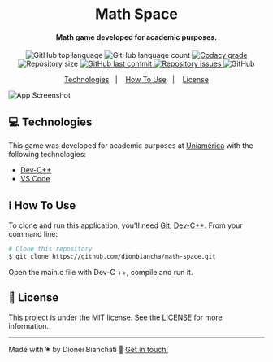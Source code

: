 <h1 align="center">
    Math Space
</h1>

<h4 align="center">
  Math game developed for academic purposes.
</h4>
<p align="center">
  <img alt="GitHub top language" src="https://img.shields.io/github/languages/top/dionbiancha/math-space.svg">

  <img alt="GitHub language count" src="https://img.shields.io/github/languages/count/dionbiancha/math-space.svg">

  <a href="https://www.codacy.com/app/dionbiancha/math-space?utm_source=github.com&amp;utm_medium=referral&amp;utm_content=dionbiancha/math-space&amp;utm_campaign=Badge_Grade">
    <img alt="Codacy grade" src="https://img.shields.io/codacy/grade/1b577a07dda843aba09f4bc55d1af8fc.svg">
  </a>

  <img alt="Repository size" src="https://img.shields.io/github/repo-size/dionbiancha/math-space.svg">
  <a href="https://github.com/dionbiancha/math-space/commits/master">
    <img alt="GitHub last commit" src="https://img.shields.io/github/last-commit/dionbiancha/math-space.svg">
  </a>

  <a href="https://github.com/dionbiancha/math-space/issues">
    <img alt="Repository issues" src="https://img.shields.io/github/issues/dionbiancha/math-space.svg">
  </a>

  <img alt="GitHub" src="https://img.shields.io/github/license/dionbiancha/math-space.svg">
</p>

<p align="center">
  <a href="#rocket-technologies">Technologies</a>&nbsp;&nbsp;&nbsp;|&nbsp;&nbsp;&nbsp;
  <a href="#information_source-how-to-use">How To Use</a>&nbsp;&nbsp;&nbsp;|&nbsp;&nbsp;&nbsp;
  <a href="#memo-license">License</a>
</p>

![App Screenshot](https://res.cloudinary.com/dionbiancha/image/upload/v1610491301/github/math-space-1_kx0goj.png)

## :computer: Technologies

This game was developed for academic purposes at  [Uniamérica](https://uniamerica.br/) with the following technologies: 

-  [Dev-C++][devc]
-  [VS Code][vc] 

## :information_source: How To Use

To clone and run this application, you'll need [Git](https://git-scm.com), [Dev-C++][devc]. From your command line:

```bash
# Clone this repository
$ git clone https://github.com/dionbiancha/math-space.git

```

Open the main.c file with Dev-C ++, compile and run it.

## :memo: License
This project is under the MIT license. See the [LICENSE](https://github.com/dionbiancha/math-space/blob/master/LICENSE) for more information.

---

Made with :heartpulse: by Dionei Bianchati :wave: [Get in touch!](https://www.linkedin.com/in/dionbiancha/)

[vc]: https://code.visualstudio.com/
[devc]: https://pt.wikipedia.org/wiki/Dev-C%2B%2B

